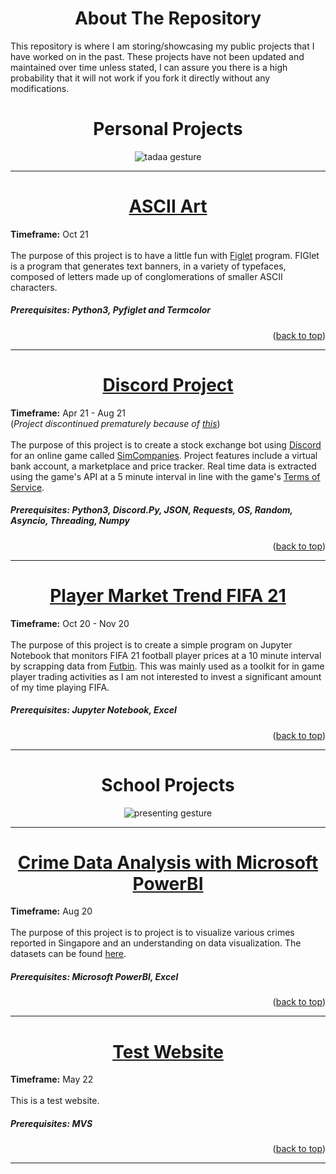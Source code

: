 <div id="top"></div>

<h1 align="center">About The Repository</h1>

This repository is where I am storing/showcasing my public projects that I have worked on in the past. These projects have not been updated and maintained over time unless stated, I can assure you there is a high probability that it will not work if you fork it directly without any modifications.

<h1 align="center">Personal Projects</h1>

<p align="center"><img src=https://c.tenor.com/BPWzsNGDMisAAAAC/tadaaa-surprise.gif alt="tadaa gesture"></img></p>

---------------------------------------

<h1 align="center"><a href=https://github.com/AliffPutra/Box-of-Crayons/tree/main/ASCII%20Art>ASCII Art</h1></a>
<b>Timeframe:</b> Oct 21
<br><br>
The purpose of this project is to have a little fun with <a href=http://www.figlet.org/>Figlet</a> program. FIGlet is a program that generates text banners, in a variety of typefaces, composed of letters made up of conglomerations of smaller ASCII characters.

##### Prerequisites: Python3, Pyfiglet and Termcolor

<p align="right">(<a href="#top">back to top</a>)</p>

---------------------------------------

<h1 align="center"><a href=https://github.com/AliffPutra/Box-of-Crayons/tree/main/Discord-Project>Discord Project</h1></a>
<b>Timeframe:</b> Apr 21 - Aug 21<br>
(<i>Project discontinued prematurely because of <a href=https://gist.github.com/Rapptz/4a2f62751b9600a31a0d3c78100287f1/>this</a></i>)
<br><br>
The purpose of this project is to create a stock exchange bot using <a href=https://discord.com>Discord</a> for an online game called <a href=https://www.simcompanies.com/>SimCompanies</a>. Project features include a virtual bank account, a marketplace and price tracker. Real time data is extracted using the game's API at a 5 minute interval in line with the game's <a href=https://www.simcompanies.com/articles/api>Terms of Service</a>. 

##### Prerequisites: Python3, Discord.Py, JSON, Requests, OS, Random, Asyncio, Threading, Numpy

<p align="right">(<a href="#top">back to top</a>)</p>

---------------------------------------

<h1 align="center"><a href=https://github.com/AliffPutra/Box-of-Crayons/tree/main/FIFA21>Player Market Trend FIFA 21</h1></a>
<b>Timeframe:</b> Oct 20 - Nov 20
<br><br>
The purpose of this project is to create a simple program on Jupyter Notebook that monitors FIFA 21 football player prices at a 10 minute interval by scrapping data from <a href=https://futbin.com)>Futbin</a>. This was mainly used as a toolkit for in game player trading activities as I am not interested to invest a significant amount of my time playing FIFA.

##### Prerequisites: Jupyter Notebook, Excel

<p align="right">(<a href="#top">back to top</a>)</p>

---------------------------------------

<h1 align="center">School Projects</h1>

<p align="center"><img src=https://c.tenor.com/syP1tcGGHRsAAAAM/hand-gesture-presenting.gif) alt="presenting gesture"></img></p>

---------------------------------------

<h1 align="center"><a href=https://github.com/AliffPutra/Box-of-Crayons/tree/main/ASCII%20Art>Crime Data Analysis with Microsoft PowerBI</h1></a>
<b>Timeframe:</b> Aug 20
<br><br>
The purpose of this project is to project is to visualize various crimes reported in Singapore and an understanding on data visualization. The datasets can be found <a href=https://data.gov.sg/dataset/overall-crime-cases-crime-rate?resource_id=124af3cd-08d5-405a-9c83-02f0ad16cb5f>here</a>.

##### Prerequisites: Microsoft PowerBI, Excel

<p align="right">(<a href="#top">back to top</a>)</p>

---------------------------------------

<h1 align="center"><a href=https://github.com/AliffPutra/Box-of-Crayons/tree/main/ASCII%20Art>Test Website</h1></a>
<b>Timeframe:</b> May 22
<br><br>
This is a test website</a>.

##### Prerequisites: MVS

<p align="right">(<a href="#top">back to top</a>)</p>

---------------------------------------



